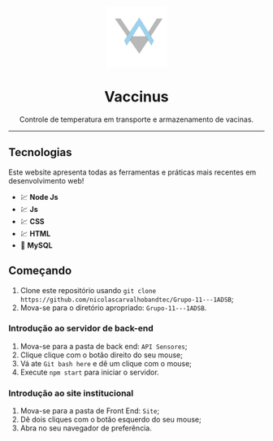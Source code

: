 <h1 align="center">
<br>
  <img src="logo/logo_v_a.png" alt="Vaccinus" width="120" height = "120">
<br>
<br>
Vaccinus
</h1>

<p align="center">Controle de temperatura em transporte e armazenamento de vacinas.</p>

<hr />

## Tecnologias

Este website apresenta todas as ferramentas e práticas mais recentes em desenvolvimento web!

- 💹 **Node Js** 
- 💹 **Js**
- 💹 **CSS**
- 💹 **HTML**
- 📄 **MySQL** 

## Começando

1. Clone este repositório usando `git clone https://github.com/nicolascarvalhobandtec/Grupo-11---1ADSB`;
2. Mova-se para o diretório apropriado: `Grupo-11---1ADSB`.<br />

### Introdução ao servidor de back-end

1. Mova-se para a pasta de back end: `API Sensores`;
2. Clique clique com o botão direito do seu mouse;
3. Vá ate `Git bash here` e dê um clique com o mouse;
4. Execute `npm start` para iniciar o servidor.

### Introdução ao site institucional
1. Mova-se para a pasta de Front End: `Site`;
2. Dê dois cliques com o botão esquerdo do seu mouse;
3. Abra no seu navegador de preferência.


